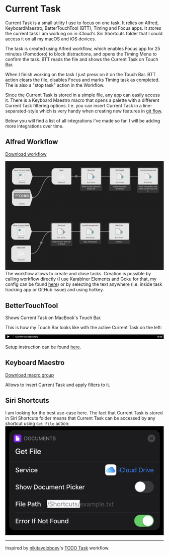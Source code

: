 # Current Task
Current Task is a small utility I use to focus on one task. It relies on Alfred, KeyboardMaestro, BetterTouchTool (BTT), Timing and Focus apps. It stores the current task I am working on in iCloud's Siri Shortcuts folder that I could access it on all my macOS and iOS devices.

The task is created using Alfred workflow, which enables Focus app for 25 minutes (Pomodoro) to block distractions, and opens the Timing Menu to confirm the task. BTT reads the file and shows the Current Task on Touch Bar. 

When I finish working on the task I just press on it on the Touch Bar. BTT action clears the file, disables Focus and marks Timing task as completed. The is also a "stop task" action in the Workflow.

Since the Current Task is stored in a simple file, any app can easily access it. There is a Keyboard Maestro macro
that opens a palette with a different Current Task filtering options. I.e. you can insert Current Task in a line-separated-style which is very handy when creating new features in  [git flow](https://github.com/petervanderdoes/gitflow-avh).

Below you will find a list of all integrations I've made so far. I will be adding more integrations over time.

## Alfred Workflow
 [Download workflow](https://github.com/skibitsky/current-task/raw/master/alfred-workflow/current-task-v1.0.alfredworkflow)
 
![Alfred workflow](https://github.com/skibitsky/current-task/raw/master/images/Screenshot%202019-07-15%20at%2016.38.06.png)
The workflow allows to create and close tasks. Creation is possible by  calling workflow directly (I use Karabiner Elements and Goku for that, my config can be found  [here](https://github.com/skibitsky/dotfiles)) or by selecting the text anywhere (i.e. inside task tracking app or GitHub issue) and using hotkey. 

## BetterTouchTool
Shows Current Task on MacBook's Touch Bar.

This is how my Touch Bar looks like with the active Current Task on the left:

![My Touch Bar](https://github.com/skibitsky/current-task/raw/master/images/Touch%20Bar%20Shot%202019-07-15%20at%2016.08.32.png)

Setup instruction can be found [here](https://github.com/skibitsky/current-task/tree/master/btt).

## Keyboard Maestro
 [Download macro group](https://raw.githubusercontent.com/skibitsky/current-task/master/keyboard-maestro/current-task-macros.kmmacros)
 
Allows to insert Current Task and apply filters to it.

## Siri Shortcuts
I am looking for the best use-case here. The fact that Current Task is stored in Siri Shortcuts folder means that Current Task can be accessed by any shortcut using `Get File` action:
![Get File](https://github.com/skibitsky/current-task/raw/master/images/IMG_8A9D0B69DB53-1.jpeg)

---
Inspired by  [nikitavoloboev](https://github.com/nikitavoloboev)'s [TODO Task](https://github.com/nikitavoloboev/small-workflows/tree/master/todo-task#readme) workflow.
